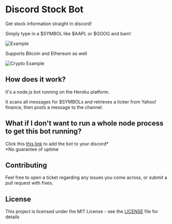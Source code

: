# Discord Stock Bot

Get stock information straight in discord! 

Simply type in a $SYMBOL like $AAPL or $GOOG and bam!

![Example](https://i.imgur.com/C2z8tZS.png)

Supports Bitcoin and Ethereum as well

![Crypto Example](https://i.imgur.com/AFZyhDl.png)

## How does it work?

It's a node.js bot running on the Heroku platform.

It scans all messages for $SYMBOLs and retrieves a ticker from Yahoo! finance, then posts a message to the channel.

## What if I don't want to run a whole node process to get this bot running? 
Click this [this link](https://discordapp.com/oauth2/authorize?&client_id=380167669120237569&scope=bot&permissions=0) to add the bot to your discord*  
*No guarantee of uptime

## Contributing

Feel free to open a ticket regarding any issues you come across, or submit a pull request with fixes.

## License

This project is licensed under the MIT License - see the [LICENSE](LICENSE) file for details

